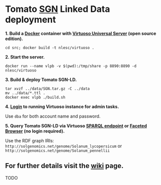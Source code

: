 # Tomato [SGN](https://solgenomics.net/) Linked Data deployment

**1. Build a [Docker](https://www.docker.com/) container with [Virtuoso Universal Server](http://virtuoso.openlinksw.com/) (open source edition).**

`cd src; docker build -t nlesc/virtuoso .`

**2. Start the server.**

`docker run --name vlpb -v $(pwd):/tmp/share -p 8890:8890 -d nlesc/virtuoso`

**3. Build & deploy Tomato SGN-LD.**

<pre><code>tar xvzf ../data/SGN.tar.gz -C ../data
mv ../data/*.ttl .
docker exec vlpb ./build.sh
</code></pre>

**4. [Login](http://localhost:8890/conductor) to running Virtuoso instance for admin tasks.**

Use `dba` for both account name and password.

**5. Query Tomato SGN-LD via Virtuoso [SPARQL endpoint](http://localhost:8890/sparql) or [Faceted Browser](http://localhost:8890/fct/) (no login required).**

Use the RDF graph IRIs: `http://solgenomics.net/genome/Solanum_lycopersicum` or `http://solgenomics.net/genome/Solanum_pennellii`

For further details visit the [wiki](https://github.com/DTL-FAIRData/ODEX4all-UseCases/wiki/VLPB) page.
----
TODO
